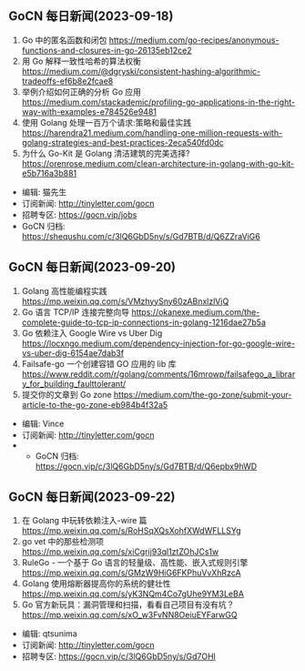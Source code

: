 ## GoCN 每日新闻(2023-09-18)

1. Go 中的匿名函数和闭包 https://medium.com/go-recipes/anonymous-functions-and-closures-in-go-26135eb12ce2
2. 用 Go 解释一致性哈希的算法权衡 https://medium.com/@dgryski/consistent-hashing-algorithmic-tradeoffs-ef6b8e2fcae8
3. 举例介绍如何正确的分析 Go 应用 https://medium.com/stackademic/profiling-go-applications-in-the-right-way-with-examples-e784526e9481
4. 使用 Golang 处理一百万个请求:策略和最佳实践 https://harendra21.medium.com/handling-one-million-requests-with-golang-strategies-and-best-practices-2eca540fd0dc
5. 为什么 Go-Kit 是 Golang 清洁建筑的完美选择? https://orenrose.medium.com/clean-architecture-in-golang-with-go-kit-e5b716a3b881

- 编辑: 猫先生
- 订阅新闻: http://tinyletter.com/gocn
- 招聘专区: https://gocn.vip/jobs
- GoCN 归档: https://shequshu.com/c/3lQ6GbD5ny/s/Gd7BTB/d/Q6ZZraViG6

## GoCN 每日新闻(2023-09-20)

1. Golang 高性能编程实践 https://mp.weixin.qq.com/s/VMzhyySny60zABnxlzlVjQ
2. Go 语言 TCP/IP 连接完整向导 https://okanexe.medium.com/the-complete-guide-to-tcp-ip-connections-in-golang-1216dae27b5a
3. Go 依赖注入 Google Wire vs Uber Dig https://locxngo.medium.com/dependency-injection-for-go-google-wire-vs-uber-dig-6154ae7dab3f
4. Failsafe-go 一个创建容错 GO 应用的 lib 库 https://www.reddit.com/r/golang/comments/16mrowp/failsafego_a_library_for_building_faulttolerant/
5. 提交你的文章到 Go zone https://medium.com/the-go-zone/submit-your-article-to-the-go-zone-eb984b4f32a5

- 编辑: Vince
- 订阅新闻: http://tinyletter.com/gocn
- - GoCN 归档: https://gocn.vip/c/3lQ6GbD5ny/s/Gd7BTB/d/Q6epbx9hWD

## GoCN 每日新闻(2023-09-22)

1. 在 Golang 中玩转依赖注入-wire 篇 https://mp.weixin.qq.com/s/RoHSqXQsXohfXWdWFLLSYg
2. go vet 中的那些检测项 https://mp.weixin.qq.com/s/xiCgrij93ql1ztZOhJCs1w
3. RuleGo - 一个基于 Go 语言的轻量级、高性能、嵌入式规则引擎 https://mp.weixin.qq.com/s/GMzW9HiG6FKPhuVvXhRzcA
4. Golang 使用熔断器提高你的系统的健壮性 https://mp.weixin.qq.com/s/yK3NQm4Co7gUhe9YM3LeBA
5. Go 官方新玩具：漏洞管理和扫描，看看自己项目有没有坑？ https://mp.weixin.qq.com/s/xO_w3FvNN8OeiuEYFarwGQ

- 编辑: qtsunima
- 订阅新闻: http://tinyletter.com/gocn
- 招聘专区: https://gocn.vip/c/3lQ6GbD5ny/s/Gd7OHl
